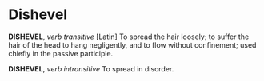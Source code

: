 # Dishevel

**DISHEVEL**, _verb transitive_ \[Latin\] To spread the hair loosely; to suffer the hair of the head to hang negligently, and to flow without confinement; used chiefly in the passive participle.

**DISHEVEL**, _verb intransitive_ To spread in disorder.